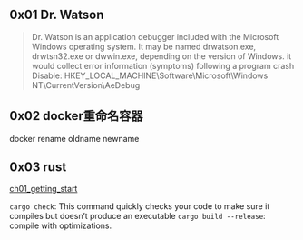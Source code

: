 ## 0x01 Dr. Watson

> Dr. Watson is an application debugger included with the Microsoft Windows operating system. It may be named drwatson.exe, drwtsn32.exe or dwwin.exe, depending on the version of Windows. 
it would collect error information (symptoms) following a program crash
Disable: HKEY_LOCAL_MACHINE\Software\Microsoft\Windows NT\CurrentVersion\AeDebug

## 0x02 docker重命名容器

docker rename oldname newname


## 0x03 rust

[ch01_getting_start](https://github.com/D4rkD0g/Rust-Learning/tree/master/TRPL_2018_edition/ch01_getting_start)

`cargo check`: This command quickly checks your code to make sure it compiles but doesn’t produce an executable
`cargo build --release`: compile with optimizations.